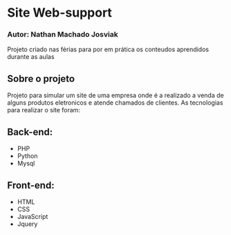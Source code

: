 # Site Web-support
### Autor: Nathan Machado Josviak

Projeto criado nas férias para por em prática os conteudos aprendidos durante as aulas

## Sobre o projeto
Projeto para simular um site de uma empresa onde é a realizado a venda de alguns produtos eletronicos e atende chamados de clientes.
As tecnologias para realizar o site foram:

## Back-end:
- PHP
- Python
- Mysql

## Front-end:
- HTML
- CSS
- JavaScript
- Jquery

